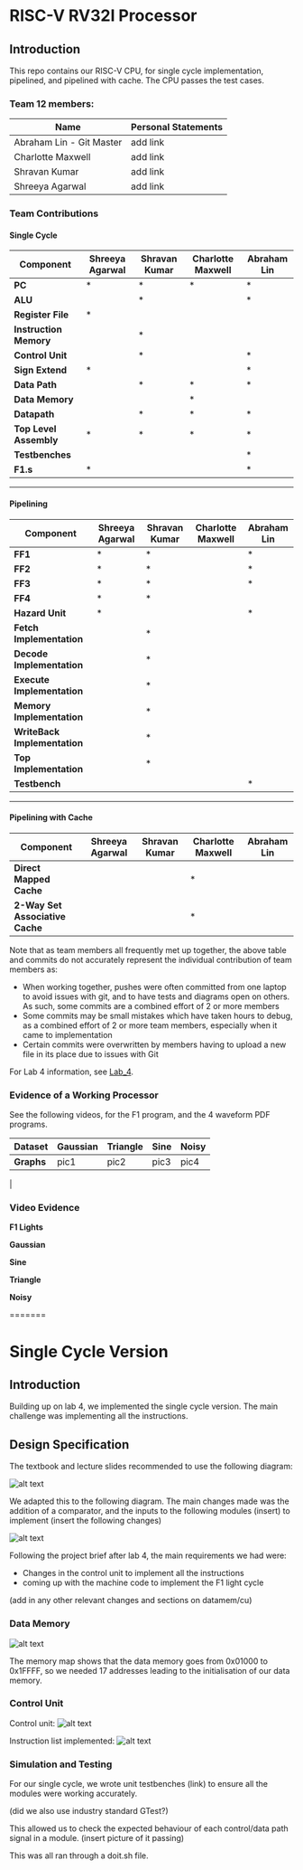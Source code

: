 # RISC-V RV32I Processor

## Introduction
This repo contains our RISC-V CPU, for single cycle implementation, pipelined, and pipelined with cache. The CPU passes the test cases.


### Team 12 members:

| Name   | Personal Statements |    
|------------|-----------------|
| Abraham Lin - Git Master | add link |      
| Charlotte Maxwell | add link|
| Shravan Kumar     |add link |
| Shreeya Agarwal   |add link |


### Team Contributions

#### Single Cycle
| Component               | Shreeya Agarwal | Shravan Kumar | Charlotte Maxwell | Abraham Lin |
|-------------------------|-----------------|---------------|-------------------|-------------|
| **PC**                  | *               | *             | *                 | *           |
| **ALU**                 |                 | *             |                   | *           |
| **Register File**       | *               |               |                   |             |
| **Instruction Memory**  |                 | *             |                   |             |
| **Control Unit**        |                 | *             |                   | *           |
| **Sign Extend**         | *               |               |                   | *           |
| **Data Path**           |                 | *             | *                 | *           |
| **Data Memory**         |                 |               | *                 |             |
| **Datapath**            |                 | *             | *                 | *           |
| **Top Level Assembly**  | *               | *             | *                 | *           |
| **Testbenches**         |                 |               |                   | *           |
| **F1.s**                | *               |               |                   | *           |

---

#### Pipelining
| Component                     | Shreeya Agarwal | Shravan Kumar | Charlotte Maxwell | Abraham Lin |
|-------------------------      |-----------------|---------------|-------------------|-------------|
| **FF1**                       | *               | *             |                   | *           |
| **FF2**                       | *               | *             |                   | *           |
| **FF3**                       | *               | *             |                   | *           |
| **FF4**                       | *               | *             |                   |             |
| **Hazard Unit**               | *               |               |                   | *           |
| **Fetch Implementation**      |                 | *             |                   |             |
| **Decode Implementation**     |                 | *             |                   |             |
| **Execute Implementation**    |                 | *             |                   |             |
| **Memory Implementation**     |                 | *             |                   |             |
| **WriteBack Implementation**  |                 | *             |                   |             |
| **Top Implementation**        |                 | *             |                   |             |
| **Testbench**                 |                 |               |                   | *           |

---

#### Pipelining with Cache
| Component                       | Shreeya Agarwal | Shravan Kumar | Charlotte Maxwell | Abraham Lin |
|---------------------------------|-----------------|---------------|-------------------|-------------|
| **Direct Mapped Cache**         |                 |               | *                 |             |
| **2-Way Set Associative Cache** |                 |               | *                 |             |

Note that as team members all frequently met up together, the above table and commits do not accurately represent the individual contribution of team members as:

 - When working together, pushes were often committed from one laptop to avoid issues with git, and to have tests and diagrams open on others. As such, some commits are a combined effort of 2 or more members
- Some commits may be small mistakes which have taken hours to debug, as a combined effort of 2 or more team members, especially when it came to implementation
- Certain commits were overwritten by members having to upload a new file in its place due to issues with Git


For Lab 4 information, see [Lab_4](./Specifications//Lab_4.md).

### Evidence of a Working Processor

See the following videos, for the F1 program, and the 4 waveform PDF programs.

| Dataset        | Gaussian |  Triangle |  Sine | Noisy | 
|--------|------------|------------|------------|--------------|
| **Graphs**|  pic1         | pic2          | pic3          |pic4
| 

### Video Evidence

**F1 Lights**

**Gaussian**

**Sine**

**Triangle**

**Noisy**

=======


# Single Cycle Version

## Introduction

Building up on lab 4, we implemented the single cycle version. The main challenge was implementing all the instructions.

## Design Specification

The textbook and lecture slides recommended to use the following diagram: 

![alt text](images/image.png)

We adapted this to the following diagram. The main changes made was the addition of a comparator, and the inputs to the following modules (insert) to implement (insert the following changes)

![alt text](images/pipelinedesign.jpg)

Following the project brief after lab 4, the main requirements we had were:

 - Changes in the control unit to implement all the instructions
 - coming up with the machine code to implement the F1 light cycle

 (add in any other relevant changes and sections on datamem/cu)

 ### Data Memory

 ![alt text](images/image-1.png)

The memory map shows that the data memory goes from 0x01000 to 0x1FFFF, so we needed 17 addresses leading to the initialisation of our data memory.

 ### Control Unit

 Control unit:
 ![alt text](images/image-2.png)

Instruction list implemented:
 ![alt text](images/image-3.png)

 ### Simulation and Testing

 For our single cycle, we wrote unit testbenches (link) to ensure all the modules were working accurately.

 (did we also use industry standard GTest?)

 This allowed us to check the expected behaviour of each control/data path signal in a module. (insert picture of it passing)

 This was all ran through a doit.sh file.
